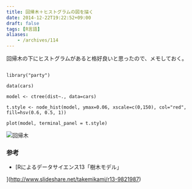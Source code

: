 ```yaml
---
title: 回帰木＋ヒストグラムの図を描く
date: 2014-12-22T19:22:52+09:00
draft: false
tags: [R言語]
aliases:
    - /archives/114
---
```


回帰木の下にヒストグラムがあると格好良いと思ったので、メモしておく。

~~~{.r}
library("party")
data(cars)
model <- ctree(dist~., data=cars)
t.style <- node_hist(model, ymax=0.06, xscale=c(0,150), col="red", fill=hsv(0.6, 0.5, 1))
plot(model, terminal_panel = t.style)
~~~


![回帰木](https://www.dropbox.com/s/toau4vq1wdqjp6r/20141222_rpart.jpeg?dl=1)


### 参考

* [Rによるデータサイエンス13「樹木モデル」
](http://www.slideshare.net/takemikami/r13-9821987)


